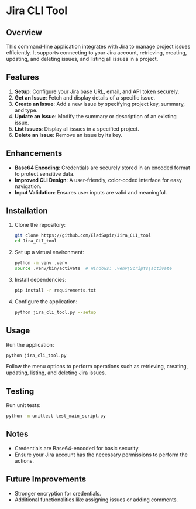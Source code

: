 # Jira CLI Tool

## Overview
This command-line application integrates with Jira to manage project issues efficiently. It supports connecting to your Jira account, retrieving, creating, updating, and deleting issues, and listing all issues in a project.

## Features
1. **Setup**: Configure your Jira base URL, email, and API token securely.
2. **Get an Issue**: Fetch and display details of a specific issue.
3. **Create an Issue**: Add a new issue by specifying project key, summary, and type.
4. **Update an Issue**: Modify the summary or description of an existing issue.
5. **List Issues**: Display all issues in a specified project.
6. **Delete an Issue**: Remove an issue by its key.

## Enhancements
- **Base64 Encoding**: Credentials are securely stored in an encoded format to protect sensitive data.
- **Improved CLI Design**: A user-friendly, color-coded interface for easy navigation.
- **Input Validation**: Ensures user inputs are valid and meaningful.

## Installation
1. Clone the repository:
   ```bash
   git clone https://github.com/EladSapir/Jira_CLI_tool
   cd Jira_CLI_tool
   ```
2. Set up a virtual environment:
   ```bash
   python -m venv .venv
   source .venv/bin/activate  # Windows: .venv\Scripts\activate
   ```
3. Install dependencies:
   ```bash
   pip install -r requirements.txt
   ```
4. Configure the application:
   ```bash
   python jira_cli_tool.py --setup
   ```

## Usage
Run the application:
```bash
python jira_cli_tool.py
```
Follow the menu options to perform operations such as retrieving, creating, updating, listing, and deleting Jira issues.

## Testing
Run unit tests:
```bash
python -m unittest test_main_script.py
```

## Notes
- Credentials are Base64-encoded for basic security.
- Ensure your Jira account has the necessary permissions to perform the actions.

## Future Improvements
- Stronger encryption for credentials.
- Additional functionalities like assigning issues or adding comments.

